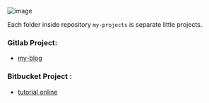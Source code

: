 ![image](cute_girl.png)

Each folder inside repository `my-projects` is separate little projects.

### Gitlab Project:
* [my-blog](https://gitlab.com/Schedule93/my-blog)

### Bitbucket Project :
* [tutorial online](https://bitbucket.org/workspace-nicolai-cushnir/tutorial-online/src/master/)